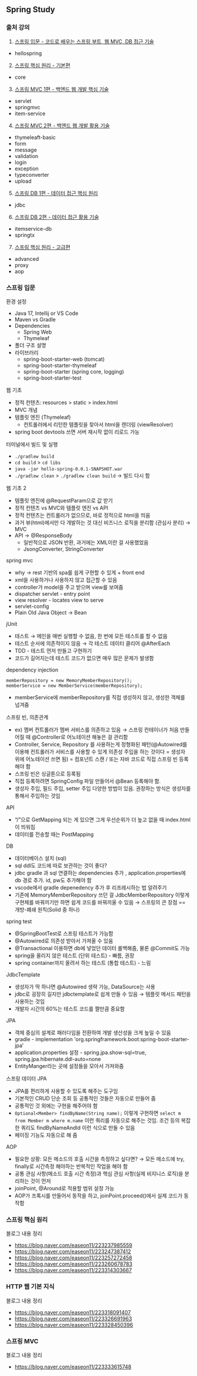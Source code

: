 ## Spring Study

### 출처 강의

1. [스프링 입문 - 코드로 배우는 스프링 부트, 웹 MVC, DB 접근 기술](https://www.inflearn.com/course/스프링-입문-스프링부트)

- hellospring

2. [스프링 핵심 원리 - 기본편](https://www.inflearn.com/course/스프링-핵심-원리-기본편)

- core

3. [스프링 MVC 1편 - 백엔드 웹 개발 핵심 기술](https://www.inflearn.com/course/스프링-mvc-1)

- servlet
- springmvc
- item-service

4. [스프링 MVC 2편 - 백엔드 웹 개발 활용 기술](https://www.inflearn.com/course/스프링-mvc-2)

- thymeleaft-basic
- form
- message
- validation
- login
- exception
- typeconverter
- upload

5. [스프링 DB 1편 - 데이터 접근 핵심 원리](https://www.inflearn.com/course/스프링-db-1)
- jdbc

6. [스프링 DB 2편 - 데이터 접근 활용 기술](https://www.inflearn.com/course/스프링-db-2)
- itemservice-db
- springtx

7. [스프링 핵심 원리 - 고급편](https://www.inflearn.com/course/스프링-핵심-원리-고급편)
- advanced
- proxy
- aop

### 스프링 입문

환경 설정

- Java 17, Intellij or VS Code
- Maven vs Gradle
- Dependencies
  - Spring Web
  - Thymeleaf
- 폴더 구조 설명
- 라이브러리
  - spring-boot-starter-web (tomcat)
  - spring-boot-starter-thymeleaf
  - spring-boot-starter (spring core, logging)
  - spring-boot-starter-test

웹 기초

- 정적 컨텐츠: resources > static > index.html
- MVC 개념
- 템플릿 엔진 (Thymeleaf)
  - 컨트롤러에서 리턴한 템플릿을 찾아서 html을 렌더링 (viewResolver)
- spring boot devtools 쓰면 서버 재시작 없이 리로드 가능

터미널에서 빌드 및 실행

- `./gradlew build`
- `cd build` > `cd libs`
- `java -jar hello-spring-0.0.1-SNAPSHOT.war`
- `./gradlew clean` > `./gradlew clean build` → 빌드 다시 함

웹 기초 2

- 템플릿 엔진에 @RequestParam으로 값 받기
- 정적 컨텐츠 vs MVC와 템플릿 엔진 vs API
- 정적 컨텐츠는 컨트롤러가 없으므로, 바로 정적으로 html을 띄움
- 과거 뷰(html)에서만 다 개발하는 것 대신 비즈니스 로직을 분리함 (관심사 분리) → MVC
- API → @ResponseBody
  - 일반적으로 JSON 반환, 과거에는 XML이란 걸 사용했었음
  - JsongConverter, StringConverter

spring mvc

- why → rest 기반의 spa를 쉽게 구현할 수 있게 + front end
- xml을 사용하거나 사용하지 않고 접근할 수 있음
- controller가 model을 주고 받으며 view를 보여줌
- dispatcher servlet - entry point
- view resolver - locates view to serve
- servlet-config
- Plain Old Java Object → Bean

jUnit

- 테스트 → 메인을 매번 실행할 수 없음, 한 번에 모든 테스트를 할 수 없음
- 테스트 순서에 의존적이지 않음 → 각 테스트 데이터 클리어 @AfterEach
- TDD - 테스트 먼저 만들고 구현하기
- 코드가 길어지는데 테스트 코드가 없으면 매우 많은 문제가 발생함

dependency injection

```
memberRepository = new MemoryMemberRepository();
memberService = new MemberService(memberRepository);
```

- memberService에 memberRepository를 직접 생성하지 않고, 생성한 객체를 넘겨줌

스프링 빈, 의존관계

- ex) 멤버 컨트롤러가 멤버 서비스를 의존하고 있음 → 스프링 컨테이너가 처음 만들어질 때 @Controller로 어노테이션 해놓은 걸 관리함
- Controller, Service, Repository 를 사용하는게 정형화된 패턴(@Autowired를 이용해 컨트롤러가 서비스를 사용할 수 있게 의존성 주입을 하는 것이다 = 생성자 위에 어노테이션 쓰면 됨) = 컴포넌트 스캔 / 또는 자바 코드로 직접 스프링 빈 등록해야 함
- 스프링 빈은 싱글톤으로 등록됨
- 직접 등록하려면 SpringConfig 파일 만들어서 @Bean 등록해야 함.
- 생성자 주입, 필드 주입, setter 주입 다양한 방법이 있음. 권장하는 방식은 생성자를 통해서 주입하는 것임

API

- “/”으로 GetMapping 되는 게 있으면 그게 우선순위가 더 높고 없을 때 index.html이 띄워짐
- 데이터를 전송할 때는 PostMapping

DB

- 데이터베이스 설치 (sql)
- sql ddl도 코드에 따로 보관하는 것이 좋다?
- jdbc gradle 과 sql 연결하는 dependencies 추가 , application.properties에 db 경로 추가. id, pw도 추가해야 함
- vscode에서 gradle depenedency 추가 후 리프레시하는 법 알려주기
- 기존에 MemoryMemberRepository 쓰던 걸 JdbcMemberRepository 이렇게 구현체를 바꿔끼기만 하면 쉽게 코드를 바꿔끼울 수 있음 → 스프링의 큰 장점 == 개방-폐쇄 원칙(Solid 중 하나)

spring test

- @SpringBootTest로 스프링 테스트가 가능함
- @Autowired로 의존성 받아서 가져올 수 있움
- @Transactional 이용하면 db에 넣었던 데이터 롤백해줌, 물론 @Commit도 가능
- spring을 올리지 않은 테스트 (단위 테스트) - 빠름, 권장
- spring container까지 올려서 하는 테스트 (통합 테스트) - 느림

JdbcTemplate

- 생성자가 딱 하나면 @Autowired 생략 가능, DataSource는 사용
- jdbc로 굉장히 길지만 jdbctemplate로 쉽게 만들 수 있음 → 템플릿 메서드 패턴을 사용하는 것임
- 개발자 시간의 60%는 테스트 코드를 짤만큼 중요함

JPA

- 객체 중심의 설계로 패러다임을 전환하여 개발 생산성을 크게 높일 수 있음
- gradle - implementation 'org.springframework.boot:spring-boot-starter-jpa’
- application.properties 설정 - spring.jpa.show-sql=true, spring.jpa.hibernate.ddl-auto=none
- EntityManger라는 곳에 설정들을 모아서 가져와줌

스프링 데이터 JPA

- JPA를 편리하게 사용할 수 있도록 해주는 도구임
- 기본적인 CRUD 단순 조회 등 공통적인 것들은 자동으로 만들어 줌
- 공통적인 것 외에는 구현을 해주어야 함
- `Optional<Member> findByName(String name);` 이렇게 구현하면 `select m from Member m where m.name` 이런 쿼리를 자동으로 해주는 것임. 조건 등의 복잡한 쿼리도 findByNameAndId 이런 식으로 만들 수 있음
- 페이징 기능도 자동으로 해 줌

AOP

- 필요한 상황: 모든 메소드의 호출 시간을 측정하고 싶다면? → 모든 메소드에 try, finally로 시간측정 해야하는 반복적인 작업을 해야 함
- 공통 관심 사항(메소드 호출 시간 측정)과 핵심 관심 사항(실제 비지니스 로직)을 분리하는 것이 먼저
- joinPoint, @Around로 적용할 범위 설정 가능
- AOP가 프록시를 만들어서 동작을 하고, joinPoint.proceed()에서 실제 코드가 동작함

### 스프링 핵심 원리

블로그 내용 정리

- https://blog.naver.com/easeon11/223237985559
- https://blog.naver.com/easeon11/223247387412
- https://blog.naver.com/easeon11/223257272458
- https://blog.naver.com/easeon11/223260678783
- https://blog.naver.com/easeon11/223314303667

### HTTP 웹 기본 지식

블로그 내용 정리

- https://blog.naver.com/easeon11/223318091407
- https://blog.naver.com/easeon11/223326691963
- https://blog.naver.com/easeon11/223328450396

### 스프링 MVC

블로그 내용 정리

- https://blog.naver.com/easeon11/223333615748
